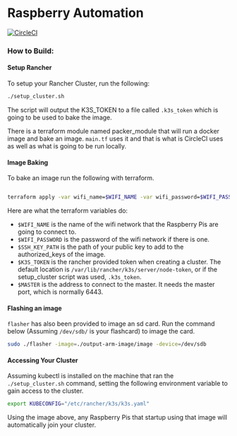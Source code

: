 # Raspberry Automation
[![CircleCI](https://circleci.com/gh/circleci/circleci-docs.svg?style=svg)](https://circleci.com/gh/maximillianbrain1/raspberry-automation)

### How to Build:

#### Setup Rancher
To setup your Rancher Cluster, run the following:
```sh
./setup_cluster.sh
```

The script will output the K3S_TOKEN to a file called `.k3s_token` which is going to be used to bake the image. 

There is a terraform module named packer_module that will run a docker image and bake an image. 
`main.tf` uses it and that is what is CircleCI uses as well as what is going to be run locally. 

#### Image Baking
To bake an image run the following with terraform.

```

```


```sh
terraform apply -var wifi_name=$WIFI_NAME -var wifi_password=$WIFI_PASSWORD -var ssh_key_path=$SSH_KEY_PATH -var master_ip=$MASTER_IP -var k3s_token=$K3S_TOKEN
```

Here are what the terraform variables do:

* `$WIFI_NAME` is the name of the wifi network that the Raspberry Pis are going to connect to.
* `$WIFI_PASSWORD` is the password of the wifi network if there is one.
* `$SSH_KEY_PATH` is the path of your public key to add to the authorized_keys of the image.
* `$K3S_TOKEN` is the rancher provided token when creating a cluster. The default location is `/var/lib/rancher/k3s/server/node-token`, or if the setup_cluster script was used, `.k3s_token`.
* `$MASTER` is the address to connect to the master. It needs the master port, which is normally 6443. 

#### Flashing an image
`flasher` has also been provided to image an sd card.
Run the command below (Assuming `/dev/sdb/` is your flashcard) to image the card.

```sh
sudo ./flasher -image=./output-arm-image/image -device=/dev/sdb
```

#### Accessing Your Cluster
Assuming kubectl is installed on the machine that ran the `./setup_cluster.sh` command, setting the following environment variable to gain access to the cluster.
```sh
export KUBECONFIG="/etc/rancher/k3s/k3s.yaml"
```

Using the image above, any Raspberry Pis that startup using that image will automatically join your cluster. 
